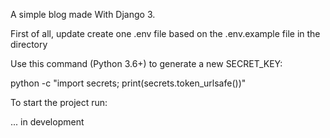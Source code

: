 A simple blog made With Django 3.

First of all, update create one .env file based on the .env.example file in the directory

Use this command (Python 3.6+) to generate a new SECRET_KEY:

python -c "import secrets; print(secrets.token_urlsafe())"

To start the project run:

... in development